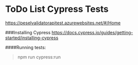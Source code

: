 # ToDo List Cypress Tests
https://peselvalidatorapitest.azurewebsites.net/#/Home

###Installing Cypress
https://docs.cypress.io/guides/getting-started/installing-cypress

####Running tests:
>npm run cypress:run
